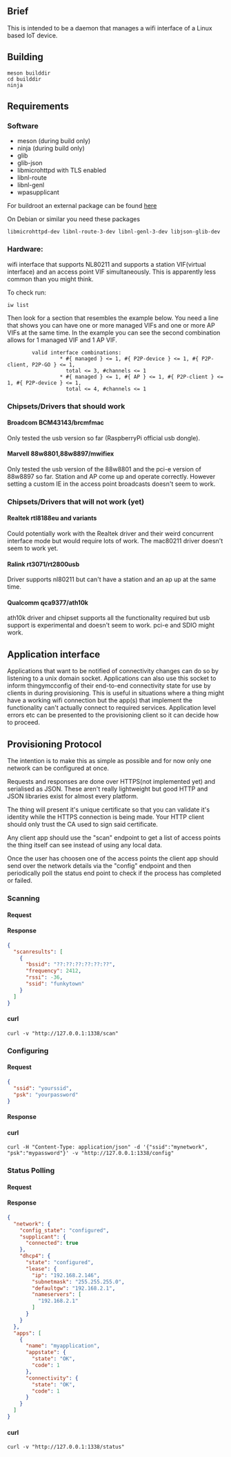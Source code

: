 ## Brief
This is intended to be a daemon that manages a wifi interface of
a Linux based IoT device.

## Building

```
meson builddir
cd builddir
ninja
```

## Requirements

### Software
* meson (during build only)
* ninja (during build only)
* glib
* glib-json
* libmicrohttpd with TLS enabled
* libnl-route
* libnl-genl
* wpasupplicant

For buildroot an external package can be found [here](https://github.com/thingyjp/thingymcconfig-buildroot)

On Debian or similar you need these packages

```libmicrohttpd-dev libnl-route-3-dev libnl-genl-3-dev libjson-glib-dev```
 
### Hardware:
wifi interface that supports NL80211 and supports a station VIF(virtual interface) 
and an access point VIF simultaneously. This is apparently less
common than you might think. 

To check run:

```
iw list
```

Then look for a section that resembles the example below.
You need a line that shows you can have one or more managed VIFs
and one or more AP VIFs at the same time.
In the example you can see the second combination allows for
1 managed VIF and 1 AP VIF.


```
        valid interface combinations:
                 * #{ managed } <= 1, #{ P2P-device } <= 1, #{ P2P-client, P2P-GO } <= 1,
                   total <= 3, #channels <= 1
                 * #{ managed } <= 1, #{ AP } <= 1, #{ P2P-client } <= 1, #{ P2P-device } <= 1,
                   total <= 4, #channels <= 1
```

### Chipsets/Drivers that should work
#### Broadcom BCM43143/brcmfmac
Only tested the usb version so far (RaspberryPi official usb dongle).
#### Marvell 88w8801,88w8897/mwifiex
Only tested the usb version of the 88w8801 and the pci-e version of 88w8897
so far. Station and AP come up and operate correctly.
However setting a custom IE in the access point broadcasts doesn't seem to work.
 
### Chipsets/Drivers that will not work (yet)
#### Realtek rtl8188eu and variants
Could potentially work with the Realtek driver and their weird 
concurrent interface mode but would require lots of work. The
mac80211 driver doesn't seem to work yet.
 
#### Ralink rt3071/rt2800usb
Driver supports nl80211 but can't have a station and an ap up 
at the same time.

#### Qualcomm qca9377/ath10k
ath10k driver and chipset supports all the functionality required
but usb support is experimental and doesn't seem to work. pci-e and SDIO
might work.

## Application interface
Applications that want to be notified of connectivity changes
can do so by listening to a unix domain socket. Applications can
also use this socket to inform thingymcconfig of their end-to-end
connectivity state for use by clients in during provisioning.
This is useful in situations where a thing might have a working wifi
connection but the app(s) that implement the functionality can't
actually connect to required services. Application level errors etc
can be presented to the provisioning client so it can decide how to
proceed.

## Provisioning Protocol
The intention is to make this as simple as possible and for now
only one network can be configured at once.

Requests and responses are done over HTTPS(not implemented yet) and serialised as JSON.
These aren't really lightweight but good HTTP and JSON libraries 
exist for almost every platform.

The thing will present it's unique certificate so that you can
validate it's identity while the HTTPS connection is being made.
Your HTTP client should only trust the CA used to sign said certificate. 

Any client app should use the "scan" endpoint to get a list of
access points the thing itself can see instead of using any local
data.

Once the user has choosen one of the access points the client app
should send over the network details via the "config" endpoint and
then periodically poll the status end point to check if the process
has completed or failed.

### Scanning
#### Request
#### Response
```json
{
  "scanresults": [
    {
      "bssid": "??:??:??:??:??:??",
      "frequency": 2412,
      "rssi": -36,
      "ssid": "funkytown"
    }
  ]
}
```
#### curl
```
curl -v "http://127.0.0.1:1338/scan"
```

### Configuring
#### Request
```json
{
  "ssid": "yourssid",
  "psk": "yourpassword"
}
```
#### Response
#### curl
```
curl -H "Content-Type: application/json" -d '{"ssid":"mynetwork", "psk":"mypassword"}' -v "http://127.0.0.1:1338/config"
```

### Status Polling
#### Request
#### Response
```json
{
  "network": {
    "config_state": "configured",
    "supplicant": {
      "connected": true
    },
    "dhcp4": {
      "state": "configured",
      "lease": {
        "ip": "192.168.2.146",
        "subnetmask": "255.255.255.0",
        "defaultgw": "192.168.2.1",
        "nameservers": [
          "192.168.2.1"
        ]
      }
    }
  },
  "apps": [
    {
      "name": "myapplication",
      "appstate": {
        "state": "OK",
        "code": 1
      },
      "connectivity": {
        "state": "OK",
        "code": 1
      }
    }
  ]
}
```
#### curl
```
curl -v "http://127.0.0.1:1338/status"
```
